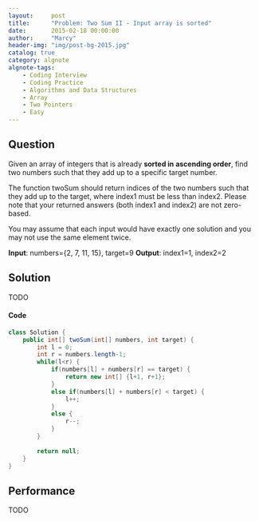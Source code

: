 ```yaml
---
layout:     post
title:      "Problem: Two Sum II - Input array is sorted"
date:       2015-02-18 00:00:00
author:     "Marcy"
header-img: "img/post-bg-2015.jpg"
catalog: true
category: algnote
algnote-tags:
    - Coding Interview
    - Coding Practice
    - Algorithms and Data Structures
    - Array
    - Two Pointers
    - Easy
---
```


## Question

Given an array of integers that is already **sorted in ascending order**, find two numbers such that they add up to a specific target number.

The function twoSum should return indices of the two numbers such that they add up to the target, where index1 must be less than index2. Please note that your returned answers (both index1 and index2) are not zero-based.

You may assume that each input would have exactly one solution and you may not use the same element twice.

**Input**: numbers={2, 7, 11, 15}, target=9
**Output**: index1=1, index2=2

## Solution
TODO

#### Code
```java
class Solution {
    public int[] twoSum(int[] numbers, int target) {
        int l = 0;
        int r = numbers.length-1;
        while(l<r) {
            if(numbers[l] + numbers[r] == target) {
                return new int[] {l+1, r+1};
            }
            else if(numbers[l] + numbers[r] < target) {
                l++;
            }
            else {
                r--;
            }
        }
        
        return null;
    }
}
```

## Performance
TODO
